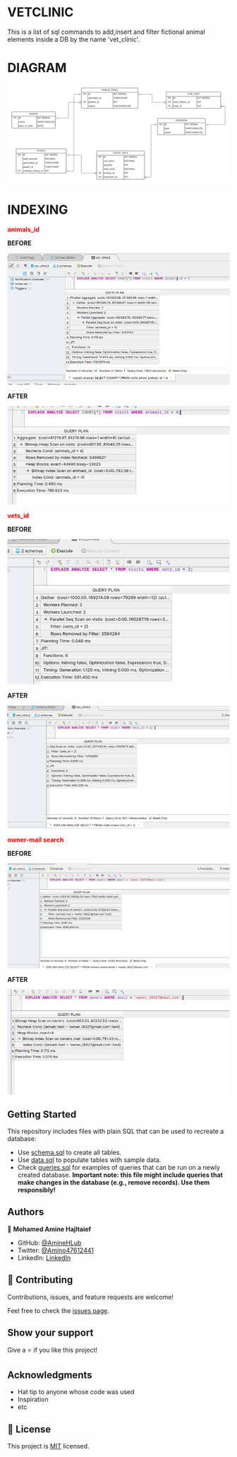 # VETCLINIC

This is a list of sql commands to add,insert and filter fictional animal elements inside a DB by the name 'vet_clinic'.

# DIAGRAM

![diagram](./Blank%20diagram.png)

# INDEXING

**<span style="color:red;">animals_id</span>**

**BEFORE**

![animals_id](./Before/before_performance_animalsid.png)

**AFTER**

![animals_id](./After/after_performance_animalsid.png)

**<span style="color:red;"><storng>vets_id</strong></span>**

**BEFORE**

![vets_id](./Before/before_performance_vetsid.png)

**AFTER**

![vets_id](./After/after_performance_vetsid.png)

**<span style="color:red;"><storng>owner-mail search</strong></span>**

**BEFORE**

![ownersmail](./Before/before_performance_ownermail.png)

**AFTER**

![ownersmail](./After/after_performance_ownersmail.png)

## Getting Started

This repository includes files with plain SQL that can be used to recreate a database:

- Use [schema.sql](./schema.sql) to create all tables.
- Use [data.sql](./data.sql) to populate tables with sample data.
- Check [queries.sql](./queries.sql) for examples of queries that can be run on a newly created database. **Important note: this file might include queries that make changes in the database (e.g., remove records). Use them responsibly!**


## Authors

👤 **Mohamed Amine Hajltaief**

- GitHub: [@AmineHLub](https://github.com/AmineHLub)
- Twitter: [@Amino47612441](https://twitter.com/Amino47612441)
- LinkedIn: [LinkedIn](https://www.linkedin.com/in/mohamed-amine-hajltaief-b18863163/)


## 🤝 Contributing

Contributions, issues, and feature requests are welcome!

Feel free to check the [issues page](../../issues/).

## Show your support

Give a ⭐️ if you like this project!

## Acknowledgments

- Hat tip to anyone whose code was used
- Inspiration
- etc

## 📝 License

This project is [MIT](./MIT.md) licensed.
